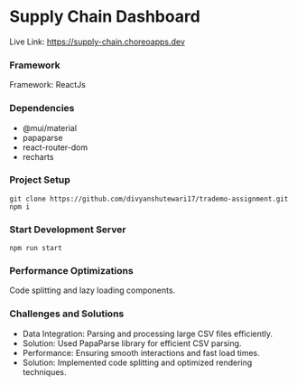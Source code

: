 # Supply Chain Dashboard

Live Link: https://supply-chain.choreoapps.dev

### Framework
Framework: ReactJs

### Dependencies
* @mui/material
* papaparse
* react-router-dom
* recharts

### Project Setup
```
git clone https://github.com/divyanshutewari17/trademo-assignment.git
npm i
```

### Start Development Server
```
npm run start
```
### Performance Optimizations

Code splitting and lazy loading components.


### Challenges and Solutions

* Data Integration: Parsing and processing large CSV files efficiently.
* Solution: Used PapaParse library for efficient CSV parsing.
* Performance: Ensuring smooth interactions and fast load times.
* Solution: Implemented code splitting and optimized rendering techniques.


